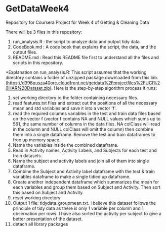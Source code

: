 # GetDataWeek4
Repository for Coursera Project for Week 4 of Getting &amp; Cleaning Data

There will be 3 files in this repository:
1. run_analysis.R : the script to analyze data and output tidy data
2. CodeBook.md : A code book that explains the script, the data, and the output files.
3. README.md : Read this README file first to understand all the files and scripts in this repository.

*Explanation on run_analysis.R:
This script assumes that the working directory contains a folder of unzipped package downloaded from this link (https://d396qusza40orc.cloudfront.net/getdata%2Fprojectfiles%2FUCI%20HAR%20Dataset.zip). Here is the step-by-step algorithm process it runs:
1. set working directory to the folder containing necessary files.
2. read features.txt files and extract out the positions of all the necessary mean and std variables and save it into a vector 'f'.
3. read the required columns variables in the test and train data files based on the vector f (vector f contains NA and NULL values which sums up to 561, the same number of columns in the data files. NA colClass will read in the column and NULL colClass will omit the column) then combine them into a single dataframe. Remove the test and train dataframes to free up memory space.
4. Name the variables inside the combined dataframe.
5. Read in Activity names, Activity Labels, and Subjects for each test and train datasets.
6. Name the subject and activity labels and join all of them into single dataframe.
7. Combine the Subject and Activity label dataframe with the test & train variables dataframe to make a single tidied up dataframe.
8. Create another independent dataframe which summarizes the mean for each variables and group them based on Subject and Activity. Then sort this based on Subject and Activity.
9. reset working directory
10. Output 1 file: tidydata_groupmean.txt. I believe this dataset follows the principle of tidy data as there is only 1 variable per column and 1 observation per rows. I have also sorted the activity per subject to give a better presentation of the dataset.
11. detach all library packages



